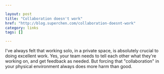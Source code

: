 ```yaml
---

layout: post
title: "Collaboration doesn't work"
href: "http://blog.superchen.com/collaboration-doesnt-work"
category: links
tags: []

---
```


I've always felt that working solo, in a private space, is absolutely crucial to doing excellent work. Yes, your team needs to tell each other what they're working on, and get feedback as needed. But forcing that "collaboration" in your physical environment always does more harm than good.